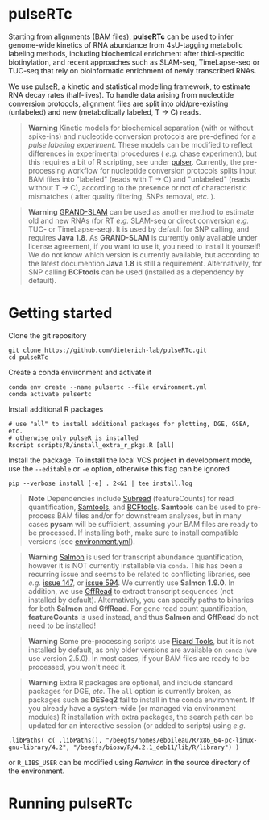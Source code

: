 
pulseRTc
========

Starting from alignments (BAM files), **pulseRTc** can be used to infer genome-wide kinetics of RNA abundance from 4sU-tagging metabolic labeling methods, including biochemical enrichment after thiol-specific biotinylation, and recent approaches such as SLAM-seq, TimeLapse-seq or TUC-seq that rely on bioinformatic enrichment of newly transcribed RNAs.

We use [pulseR](https://dieterich-lab.github.io/pulseR/index.html), a kinetic and statistical modelling framework, to estimate RNA decay rates (half-lives). 
To handle data arising from nucleotide conversion protocols, alignment files are split into old/pre-existing (unlabeled) and new (metabolically labeled, T -> C) reads. 

> **Warning**
> Kinetic models for biochemical separation (with or without spike-ins) and nucleotide conversion protocols are pre-defined for a *pulse labeling experiment*. These models can be modified to reflect differences in experimental procedures ( *e.g.* chase experiment), but this requires a bit of R scripting, see under [pulser](pulser/models.R). Currently, the pre-processing workflow for nucleotide conversion protocols splits input BAM files into "labeled" (reads with T -> C) and "unlabeled" (reads without T -> C), according to the presence or not of characteristic mismatches ( after quality filtering, SNPs removal, *etc.* ).

> **Warning**
> [GRAND-SLAM](https://github.com/erhard-lab/gedi/wiki/GRAND-SLAM) can be used as another method to estimate old and new RNAs (for RT *e.g.* SLAM-seq or direct conversion *e.g.* TUC- or TimeLapse-seq). It is used by default for SNP calling, and requires **Java 1.8**. As **GRAND-SLAM** is currently only available under license agreement, if you want to use it, you need to install it yourself! We do not know which version is currently available, but according to the latest documention **Java 1.8** is still a requirement. Alternatively, for SNP calling **BCFtools** can be used (installed as a dependency by default). 


Getting started
===============

Clone the git repository

```
git clone https://github.com/dieterich-lab/pulseRTc.git
cd pulseRTc
```

Create a conda environment and activate it

```
conda env create --name pulsertc --file environment.yml
conda activate pulsertc
```

Install additional R packages

```
# use "all" to install additional packages for plotting, DGE, GSEA, etc.
# otherwise only pulseR is installed 
Rscript scripts/R/install_extra_r_pkgs.R [all]
```

Install the package. To install the local VCS project in development mode, use the `--editable` or `-e` option, otherwise
this flag can be ignored

```
pip --verbose install [-e] . 2<&1 | tee install.log
```

> **Note**
> Dependencies include [Subread](http://subread.sourceforge.net/) (featureCounts) for read quantification, [Samtools](http://www.htslib.org/), and [BCFtools](http://samtools.github.io/bcftools/howtos/index.html). **Samtools** can be used to pre-process BAM files and/or for downstream analyses, but in many cases **pysam** will be sufficient, assuming your BAM files are ready to be processed. If installing both, make sure to install compatible versions (see [environment.yml](environment.yml)). 

> **Warning**
> [Salmon](https://salmon.readthedocs.io/en/latest/) is used for transcript abundance quantification, however it is NOT currently installable via `conda`. This has been a recurring issue and seems to be related to conflicting libraries, see *e.g.* [issue 147](https://github.com/COMBINE-lab/salmon/issues/147), or [issue 594](https://github.com/COMBINE-lab/salmon/issues/594). We currently use **Salmon 1.9.0**. In addition, we use [GffRead](http://ccb.jhu.edu/software/stringtie/gff.shtml) to extract transcript sequences (not installed by default). Alternatively, you can specify paths to binaries for both **Salmon** and **GffRead**. For gene read count quantification, **featureCounts** is used instead, and thus **Salmon** and **GffRead** do not need to be installed! 

> **Warning**
> Some pre-processing scripts use [Picard Tools](https://broadinstitute.github.io/picard/), but it is not installed by default, as only older versions are available on `conda` (we use version 2.5.0). In most cases, if your BAM files are ready to be processed, you won't need it. 

> **Warning**
> Extra R packages are optional, and include standard packages for DGE, *etc*. The `all` option is currently broken, as packages such as **DESeq2** fail to install in the conda environment. If you already have a system-wide (or managed via environment modules) R installation with extra packages, the search path can be updated for an interactive session (or added to scripts) using *e.g.*
```
.libPaths( c( .libPaths(), "/beegfs/homes/eboileau/R/x86_64-pc-linux-gnu-library/4.2", "/beegfs/biosw/R/4.2.1_deb11/lib/R/library") )
```
or `R_LIBS_USER` can be modified using *Renviron* in the source directory of the environment.


Running **pulseRTc**
====================



